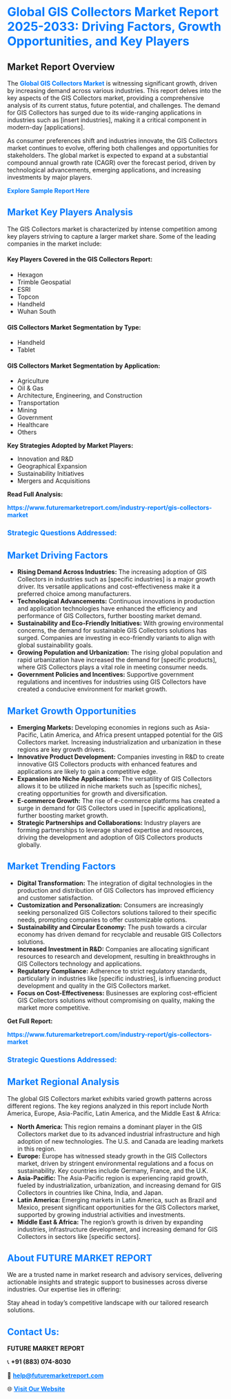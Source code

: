 <h1 style="color: #007BFF;">Global GIS Collectors Market Report 2025-2033: Driving Factors, Growth Opportunities, and Key Players</h1>

<section id="overview">
<h2>Market Report Overview</h2>
<p>The <a href="https://www.futuremarketreport.com/industry-report/gis-collectors-market" style="color: #007BFF; text-decoration: none;"><strong>Global GIS Collectors Market</strong></a> is witnessing significant growth, driven by increasing demand across various industries. This report delves into the key aspects of the GIS Collectors market, providing a comprehensive analysis of its current status, future potential, and challenges. The demand for GIS Collectors has surged due to its wide-ranging applications in industries such as [insert industries], making it a critical component in modern-day [applications].</p>
<p>As consumer preferences shift and industries innovate, the GIS Collectors market continues to evolve, offering both challenges and opportunities for stakeholders. The global market is expected to expand at a substantial compound annual growth rate (CAGR) over the forecast period, driven by technological advancements, emerging applications, and increasing investments by major players.</p>
</section>

<section id="overview">
<p><a href="https://www.futuremarketreport.com/request-sample/reportId=45536" style="color: #007BFF; text-decoration: none;"><strong>Explore Sample Report Here</strong></a></p>
</section>

<section id="key-players">
<h2 style="color: #007BFF;">Market Key Players Analysis</h2>
<p>The GIS Collectors market is characterized by intense competition among key players striving to capture a larger market share. Some of the leading companies in the market include:</p>
<h4>Key Players Covered in the GIS Collectors Report:</h4>
<ul><li>Hexagon</li><li>Trimble Geospatial</li><li>ESRI</li><li>Topcon</li><li>Handheld</li><li>Wuhan South</li></ul>
<h4>GIS Collectors Market Segmentation by Type:</h4>
<ul><li>Handheld</li><li>Tablet</li></ul>

<h4>GIS Collectors Market Segmentation by Application:</h4>
<ul><li>Agriculture</li><li>Oil &amp; Gas</li><li>Architecture, Engineering, and Construction</li><li>Transportation</li><li>Mining</li><li>Government</li><li>Healthcare</li><li>Others</li></ul>
<p><strong>Key Strategies Adopted by Market Players:</strong></p>
<ul>
<li>Innovation and R&D</li>
<li>Geographical Expansion</li>
<li>Sustainability Initiatives</li>
<li>Mergers and Acquisitions</li>
</ul>
</section>

<section>
<p><strong>Read Full Analysis: </strong></p><a href="https://www.futuremarketreport.com/industry-report/gis-collectors-market" style="color: #007BFF; text-decoration: none;"><strong>https://www.futuremarketreport.com/industry-report/gis-collectors-market</strong></a>
<h3 style="color: #007BFF;">Strategic Questions Addressed:</h3>
</section>

<section id="driving-factors">
<h2 style="color: #007BFF;">Market Driving Factors</h2>
<ul>
<li><strong>Rising Demand Across Industries:</strong> The increasing adoption of GIS Collectors in industries such as [specific industries] is a major growth driver. Its versatile applications and cost-effectiveness make it a preferred choice among manufacturers.</li>
<li><strong>Technological Advancements:</strong> Continuous innovations in production and application technologies have enhanced the efficiency and performance of GIS Collectors, further boosting market demand.</li>
<li><strong>Sustainability and Eco-Friendly Initiatives:</strong> With growing environmental concerns, the demand for sustainable GIS Collectors solutions has surged. Companies are investing in eco-friendly variants to align with global sustainability goals.</li>
<li><strong>Growing Population and Urbanization:</strong> The rising global population and rapid urbanization have increased the demand for [specific products], where GIS Collectors plays a vital role in meeting consumer needs.</li>
<li><strong>Government Policies and Incentives:</strong> Supportive government regulations and incentives for industries using GIS Collectors have created a conducive environment for market growth.</li>
</ul>
</section>

<section id="growth-opportunities">
<h2 style="color: #007BFF;">Market Growth Opportunities</h2>
<ul>
<li><strong>Emerging Markets:</strong> Developing economies in regions such as Asia-Pacific, Latin America, and Africa present untapped potential for the GIS Collectors market. Increasing industrialization and urbanization in these regions are key growth drivers.</li>
<li><strong>Innovative Product Development:</strong> Companies investing in R&D to create innovative GIS Collectors products with enhanced features and applications are likely to gain a competitive edge.</li>
<li><strong>Expansion into Niche Applications:</strong> The versatility of GIS Collectors allows it to be utilized in niche markets such as [specific niches], creating opportunities for growth and diversification.</li>
<li><strong>E-commerce Growth:</strong> The rise of e-commerce platforms has created a surge in demand for GIS Collectors used in [specific applications], further boosting market growth.</li>
<li><strong>Strategic Partnerships and Collaborations:</strong> Industry players are forming partnerships to leverage shared expertise and resources, driving the development and adoption of GIS Collectors products globally.</li>
</ul>
</section>

<section id="trending-factors">
<h2 style="color: #007BFF;">Market Trending Factors</h2>
<ul>
<li><strong>Digital Transformation:</strong> The integration of digital technologies in the production and distribution of GIS Collectors has improved efficiency and customer satisfaction.</li>
<li><strong>Customization and Personalization:</strong> Consumers are increasingly seeking personalized GIS Collectors solutions tailored to their specific needs, prompting companies to offer customizable options.</li>
<li><strong>Sustainability and Circular Economy:</strong> The push towards a circular economy has driven demand for recyclable and reusable GIS Collectors solutions.</li>
<li><strong>Increased Investment in R&D:</strong> Companies are allocating significant resources to research and development, resulting in breakthroughs in GIS Collectors technology and applications.</li>
<li><strong>Regulatory Compliance:</strong> Adherence to strict regulatory standards, particularly in industries like [specific industries], is influencing product development and quality in the GIS Collectors market.</li>
<li><strong>Focus on Cost-Effectiveness:</strong> Businesses are exploring cost-efficient GIS Collectors solutions without compromising on quality, making the market more competitive.</li>
</ul>
</section>

<section>
<p><strong>Get Full Report: </strong></p><a href="https://www.futuremarketreport.com/industry-report/gis-collectors-market" style="color: #007BFF; text-decoration: none;"><strong>https://www.futuremarketreport.com/industry-report/gis-collectors-market</strong></a>
<h3 style="color: #007BFF;">Strategic Questions Addressed:</h3>
</section>


<section id="regional-analysis">
<h2 style="color: #007BFF;">Market Regional Analysis</h2>
<p>The global GIS Collectors market exhibits varied growth patterns across different regions. The key regions analyzed in this report include North America, Europe, Asia-Pacific, Latin America, and the Middle East & Africa:</p>
<ul>
<li><strong>North America:</strong> This region remains a dominant player in the GIS Collectors market due to its advanced industrial infrastructure and high adoption of new technologies. The U.S. and Canada are leading markets in this region.</li>
<li><strong>Europe:</strong> Europe has witnessed steady growth in the GIS Collectors market, driven by stringent environmental regulations and a focus on sustainability. Key countries include Germany, France, and the U.K.</li>
<li><strong>Asia-Pacific:</strong> The Asia-Pacific region is experiencing rapid growth, fueled by industrialization, urbanization, and increasing demand for GIS Collectors in countries like China, India, and Japan.</li>
<li><strong>Latin America:</strong> Emerging markets in Latin America, such as Brazil and Mexico, present significant opportunities for the GIS Collectors market, supported by growing industrial activities and investments.</li>
<li><strong>Middle East & Africa:</strong> The region’s growth is driven by expanding industries, infrastructure development, and increasing demand for GIS Collectors in sectors like [specific sectors].</li>
</ul>
</section>

<footer>
<h2 style="color: #007BFF;">About FUTURE MARKET REPORT</h2>
<p>We are a trusted name in market research and advisory services, delivering actionable insights and strategic support to businesses across diverse industries. Our expertise lies in offering:</p>

<p>Stay ahead in today’s competitive landscape with our tailored research solutions.</p>

<h2 style="color: #007BFF;">Contact Us:</h2>
<p><strong>FUTURE MARKET REPORT</strong></p>
<p>📞 <strong>+91 (883) 074-8030</strong></p>
<p>📧 <strong><a href="mailto:help@futuremarketreport.com" style="color: #007BFF;">help@futuremarketreport.com</a></strong></p>
<p>🌐 <strong><a href="https://www.futuremarketreport.com/" style="color: #007BFF;">Visit Our Website</a></strong></p>
</footer>